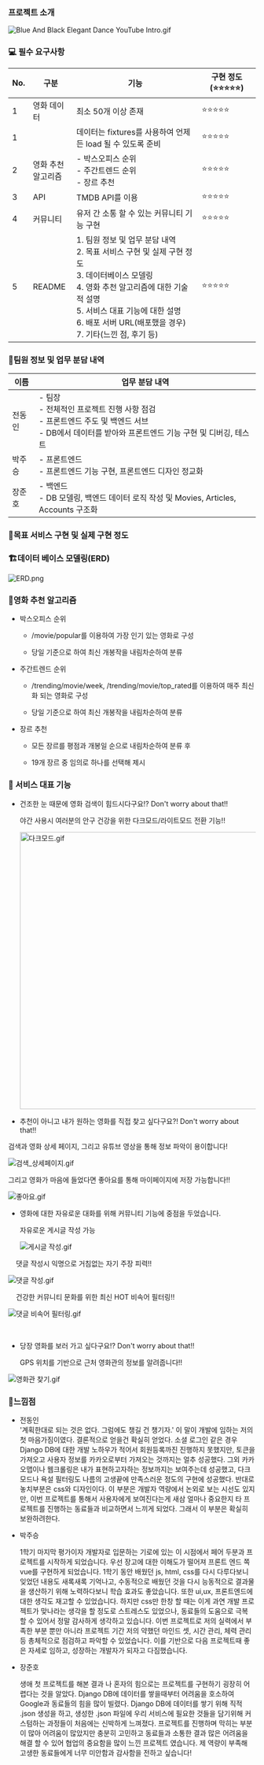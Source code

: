 ### 프로젝트 소개

![Blue And Black Elegant Dance YouTube Intro.gif](README_assets/6981891f4035fabbfc8f803a4747303d04f22c87.gif)

### 💻 필수 요구사항

| No. | 구분             | 기능                                                                                                                                                                     | 구현 정도(⭐⭐⭐⭐⭐) |
| --- | -------------- | ---------------------------------------------------------------------------------------------------------------------------------------------------------------------- | ------------ |
| 1   | 영화 데이터         | 최소 50개 이상 존재<br/>                                                                                                                                                      | ⭐⭐⭐⭐⭐        |
| 1   |                | 데이터는 fixtures를 사용하여 언제든 load 될 수 있도록 준비                                                                                                                                | ⭐⭐⭐⭐⭐        |
| 2   | 영화 추천<br/>알고리즘 | - 박스오피스 순위<br/>- 주간트렌드 순위<br/>- 장르 추천                                                                                                                                  | ⭐⭐⭐⭐⭐        |
| 3   | API            | TMDB API를 이용                                                                                                                                                           | ⭐⭐⭐⭐⭐        |
| 4   | 커뮤니티           | 유저 간 소통 할 수 있는 커뮤니티 기능 구현                                                                                                                                              | ⭐⭐⭐⭐⭐        |
| 5   | README         | 1. 팀원 정보 및 업무 분담 내역<br/>2. 목표 서비스 구현 및 실제 구현 정도<br/>3. 데이터베이스 모델링<br/>4. 영화 추천 알고리즘에 대한 기술적 설명<br/>5. 서비스 대표 기능에 대한 설명<br/>6. 배포 서버 URL(배포했을 경우)<br/>7. 기타(느낀 점, 후기 등) | ⭐⭐⭐⭐⭐        |

### 🤝팀원 정보 및 업무 분담 내역

| 이름  | 업무 분담 내역                                                                                          |
| --- | ------------------------------------------------------------------------------------------------- |
| 전동인 | - 팀장<br>- 전체적인 프로젝트 진행 사항 점검<br>- 프론트엔드 주도 및 백엔드 서브<br>- DB에서 데이터를 받아와 프론트엔드 기능 구현 및 디버깅, 테스트<br> |
| 박주승 | - 프론트엔드 <br>- 프론트엔드 기능 구현, 프론트엔드 디자인 정교화                                                          |
| 장준호 | - 백엔드<br>- DB 모델링, 백엔드 데이터 로직 작성 및 Movies, Articles, Accounts 구조화                                 |

### 🥇목표 서비스 구현 및 실제 구현 정도

### 🏗데이터 베이스 모델링(ERD)

![ERD.png](README_assets/a71bb9de4a42ff3ee102791b36374b33f61f4859.png)

### 📝영화 추천 알고리즘

- 박스오피스 순위
  
  - /movie/popular를 이용하여 가장 인기 있는 영화로 구성
  
  - 당일 기준으로 하여 최신 개봉작을 내림차순하여 분류

- 주간트렌드 순위
  
  - /trending/movie/week, /trending/movie/top_rated를 이용하여 매주 최신화 되는 영화로 구성
  
  - 당일 기준으로 하여 최신 개봉작을 내림차순하여 분류

- 장르 추천
  
  - 모든 장르를 평점과 개봉일 순으로 내림차순하여 분류 후
  
  - 19개 장르 중 임의로 하나를 선택해 제시

### 🎨 서비스 대표 기능

* 건조한 눈 때문에 영화 검색이 힘드시다구요!? Don't worry about that!!
  
  야간 사용시 여러분의 안구 건강을 위한 다크모드/라이트모드 전환 기능!!
  
  <img src="README_assets/5546912bd0f839c1182069ec36640daafe193147.gif" title="" alt="다크모드.gif" width="563">

* 추천이 아니고 내가 원하는 영화를 직접 찾고 싶다구요?! Don't worry about that!!

검색과 영화 상세 페이지, 그리고 유튜브 영상을 통해 정보 파악이 용이합니다!

![검색_상세페이지.gif](README_assets/6e34c8a9485047c4aa47bbbcb1bfa960ff978ee3.gif)

그리고 영화가 마음에 들었다면 좋아요를 통해 마이페이지에 저장 가능합니다!!

![좋아요.gif](README_assets/e075c7d6119cfa4f69f37832496c67386a74078e.gif)

* 영화에 대한 자유로운 대화를 위해 커뮤니티 기능에 중점을 두었습니다.
  
  자유로운 게시글 작성 가능
  
  ![게시글 작성.gif](README_assets/ca52a634d60b9dd1f39abf232a87aede580687a8.gif)

    댓글 작성시 익명으로 거침없는 자기 주장 피력!!

![댓글 작성.gif](README_assets/d1aca92f8c600932695c7e44633f18a1eb929c84.gif)

    건강한 커뮤니티 문화를 위한 최신 HOT 비속어 필터링!!

![댓글 비속어 필터링.gif](README_assets/b51487977a171da964d874e7477ad24d5c8ad75d.gif)

       

* 당장 영화를 보러 가고 싶다구요!?  Don't worry about that!!
  
  GPS 위치를 기반으로 근처 영화관의 정보를 알려줍니다!!

![영화관 찾기.gif](README_assets/324e80dd10570b929de8d4273ed65356163c20d6.gif)

### 🤔느낌점

* 전동인  
  '계획한대로 되는 것은 없다. 그럼에도 챙길 건 챙기자.' 이 말이 개발에 임하는 저의 첫 마음가짐이였다. 결론적으로 얻을건 확실히 얻었다. 소셜 로그인 같은 경우 Django DB에 대한 개발 노하우가 적어서 회원등록까진 진행하지 못했지만, 토큰을 가져오고 사용자 정보를 카카오로부터 가져오는 것까지는 얼추 성공했다. 그외 카카오맵이나 웹크롤링은 내가 표현하고자하는 정보까지는 보여주는데 성공했고, 다크모드나 욕설 필터링도 나름의 고생끝에 만족스러운 정도의 구현에 성공했다. 반대로 놓치부분은 css와 디자인이다. 이 부분은 개발자 역량에서 논외로 보는 시선도 있지만, 이번 프로젝트를 통해서 사용자에게 보여진다는게 새삼 얼마나 중요한지 타 프로젝트를 진행하는 동료들과 비교하면서 느끼게 되었다. 그래서 이 부분은 확실히 보완하려한다.

* 박주승
  
  1학기 마지막 평가이자 개발자로 입문하는 기로에 있는 이 시점에서 페어 두분과 프로젝트를 시작하게 되었습니다. 우선 장고에 대한 이해도가 떨어져 프론트 엔드 쪽 vue를 구현하게 되었습니다. 1학기 동안 배웠던 js, html, css를 다시 다루다보니 잊었던 내용도 새록새록 기억나고, 수동적으로 배웠던 것을 다시 능동적으로 결과물을 생산하기 위해 노력하다보니 학습 효과도 좋았습니다. 또한 ui,ux, 프론트엔드에 대한 생각도 재고할 수 있었습니다. 하지만 css만 한창 할 때는 이게 과연 개발 프로젝트가 맞나라는 생각을 할 정도로 스트레스도 있었으나, 동료들의 도움으로 극복 할 수 있어서 정말 감사하게 생각하고 있습니다. 이번 프로젝트로 저의 실력에서 부족한 부분 뿐만 아니라 프로젝트 기간 저의 약했던 마인드 셋, 시간 관리, 체력 관리 등 총체적으로 점검하고 파악할 수 있었습니다. 이를 기반으로 다음 프로젝트때 좋은 자세로 임하고, 성장하는 개발자가 되자고 다짐했습니다.

* 장준호
  
  생애 첫 프로젝트를 해본 결과 나 혼자의 힘으로는 프로젝트를 구현하기 굉장히 어렵다는 것을 알았다. Django DB에 데이터를 쌓을때부터 어려움을 호소하여 Google과 동료들의 힘을 많이 빌렸다. Django DB에 데이터를 쌓기 위해 직적 .json 생성을 하고, 생성한 .json 파일에 우리 서비스에 필요한 것들을 담기위해 커스텀하는 과정들이 처음에는 신박하게 느껴졌다. 프로젝트를 진행하며 막히는 부분이 많아 어려움이 많았지만 충분히 고민하고 동료들과 소통한 결과 많은 어려움을 해결 할 수 있어 협업의 중요함을 많이 느낀 프로젝트 였습니다. 제 역량이 부족해 고생한 동료들에게 너무 미안함과 감사함을 전하고 싶습니다!

